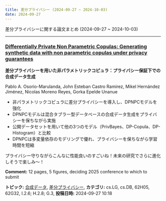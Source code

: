 ```yaml
---
title: 差分プライバシー (2024-09-27 ~ 2024-10-03)
date: 2024-09-27
---
```


差分プライバシーに関する論文まとめ (2024-09-27 ~ 2024-10-03)


- - -

### [Differentially Private Non Parametric Copulas: Generating synthetic data with non parametric copulas under privacy guarantees](http://arxiv.org/abs/2409.18611)

**差分プライバシーを用いた非パラメトリックコピュラ：プライバシー保証下での合成データ生成**

Pablo A. Osorio-Marulanda, John Esteban Castro Ramirez, Mikel Hernández Jiménez, Nicolas Moreno Reyes, Gorka Epelde Unanue

- 非パラメトリックコピュラに差分プライバシーを導入し、DPNPCモデルを強化
- DPNPCモデルは混合タブラー型データベースの合成データ生成をプライバシーを保ちながら実施
- 公開データセットを用いて他の3つのモデル（PrivBayes、DP-Copula、DP-Histogram）と比較
- DPNPCは多変量依存のモデリングで優れ、プライバシーを保ちながら学習時間を短縮

プライバシー守りながらこんなに性能良いのすごいね！未来の研究でさらに進化しそうで楽しみ〜！

**Comment:** 12 pages, 5 figures, deciding 2025 conference to which to submit

**トピック:** [合成データ](../../sd), [差分プライバシー](../../dp), **カテゴリ:** cs.LG, cs.DB, 62H05, 62G32, I.2.6; H.2.8; G.3, **投稿日時:** 2024-09-27 10:18
